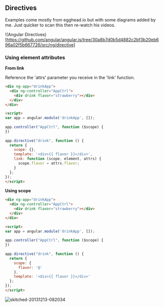 ## Directives

Examples come mostly from egghead.io but with some diagrams added by me.
Just quicker to scan this then re-watch his videos.

!(Angular Directives)[https://github.com/angular/angular.js/tree/30a8b7d0b5d4882c2bf3b20eb696a02f5b667726/src/ng/directive]

### Using element attributes

**From link**

Reference the 'attrs' parameter you receive in the 'link' function.

~~~html
<div ng-app="drinkApp">
  <div ng-controller="AppCtrl">
    <div drink flavor="strawberry"></div>
  </div>
</div>

<script>
var app = angular.module('drinkApp', []);
 
app.controller("AppCtrl", function ($scope) {
})
 
app.directive("drink", function () {
  return {
    scope: {},
    template: '<div>{{ flavor }}</div>',
    link: function (scope, element, attrs) {
      scope.flavor = attrs.flavor;
    }
  };
});
</script>
~~~

**Using scope**

~~~html
<div ng-app="drinkApp">
  <div ng-controller="AppCtrl">
    <div drink flavor="strawberry"></div>
  </div>
</div>

<script>
var app = angular.module('drinkApp', []);
 
app.controller("AppCtrl", function ($scope) {
})
 
app.directive("drink", function () {
  return {
    scope: {
      flavor: '@'
    },
    template: '<div>{{ flavor }}</div>'
  };
});
</script>
~~~

![skitched-20131213-082034](https://f.cloud.github.com/assets/184383/1740651/70eb0d42-63cf-11e3-92b1-bf45ba170b4c.jpg)
